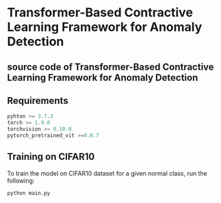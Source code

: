 Transformer-Based Contractive Learning Framework for Anomaly Detection
====
source code of Transformer-Based Contractive Learning Framework for Anomaly Detection
----
Requirements
----
```python
pyhton >= 3.7.3
torch >= 1.9.0
torchvision >= 0.10.0
pytorch_pretrained_vit >=0.0.7
```
Training on CIFAR10
-----
To train the model on CIFAR10 dataset for a given normal class, run the following:

```python
python main.py   
```
